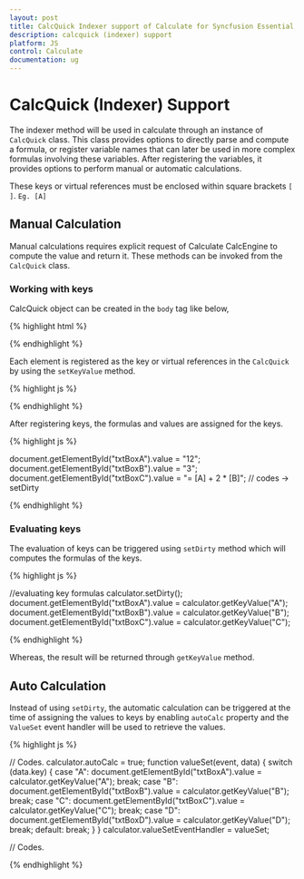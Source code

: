 ```yaml
---
layout: post
title: CalcQuick Indexer support of Calculate for Syncfusion Essential JS
description: calcquick (indexer) support
platform: JS
control: Calculate
documentation: ug
---
```


# CalcQuick (Indexer) Support
The indexer method will be used in calculate through an instance of `CalcQuick` class. This class provides options to directly parse and compute a formula, or register variable names that can later be used in more complex formulas involving these variables. After registering the variables, it provides options to perform manual or automatic calculations.

These keys or virtual references must be enclosed within square brackets `[ ]`. `Eg. [A]`

## Manual Calculation
Manual calculations requires explicit request of Calculate CalcEngine to compute the value and return it. These methods can be invoked from the `CalcQuick` class.

### Working with keys 

CalcQuick object can be created in the `body` tag like below,

{% highlight html %}

<script type="text/javascript">

 // … other codes
 
 var calculator = new CalcQuick();

// .. other codes. 

</script>

{% endhighlight %}

Each element is registered as the key or virtual references in the `CalcQuick` by using the `setKeyValue` method.

{% highlight js %}

<script type="text/javascript">

 // … other codes
 var calculator = new CalcQuick();
 calculator.setKeyValue("A", document.getElementById("txtBoxA").value);
 calculator.setKeyValue("B", document.getElementById("txtBoxB").value);
 calculator.setKeyValue("C", document.getElementById("txtBoxC").value);

 // .. other codes.

</script>

{% endhighlight %}

After registering keys, the formulas and values are assigned for the keys.

{% highlight js %}

document.getElementById("txtBoxA").value = "12"; 
document.getElementById("txtBoxB").value = "3"; 
document.getElementById("txtBoxC").value = "= [A] + 2 * [B]"; 
// codes -> setDirty

{% endhighlight %}

### Evaluating keys

The evaluation of keys can be triggered using `setDirty` method which will computes the formulas of the keys.

{% highlight js %}

//evaluating key formulas
calculator.setDirty(); 
document.getElementById("txtBoxA").value = calculator.getKeyValue("A"); 
document.getElementById("txtBoxB").value = calculator.getKeyValue("B"); 
document.getElementById("txtBoxC").value = calculator.getKeyValue("C");

{% endhighlight %}



Whereas, the result will be returned through `getKeyValue` method.

## Auto Calculation

Instead of using `setDirty`, the automatic calculation can be triggered at the time of assigning the values to keys by enabling `autoCalc` property and the `ValueSet` event handler will be used to retrieve the values.

{% highlight js %}

// Codes. 
calculator.autoCalc = true; 
function valueSet(event, data) {
 switch (data.key) {
   case "A":
     document.getElementById("txtBoxA").value = calculator.getKeyValue("A");
     break;
   case "B":
     document.getElementById("txtBoxB").value = calculator.getKeyValue("B");
     break;
   case "C":
     document.getElementById("txtBoxC").value = calculator.getKeyValue("C");
     break;
   case "D":
     document.getElementById("txtBoxD").value = calculator.getKeyValue("D");
     break;
   default:
     break;
 }
}
calculator.valueSetEventHandler = valueSet;

// Codes.

{% endhighlight %}

